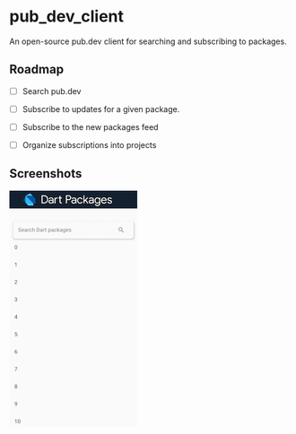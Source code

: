 # pub_dev_client

An open-source pub.dev client for searching and subscribing to packages. 

## Roadmap

- [ ] Search pub.dev

- [ ] Subscribe to updates for a given package.
- [ ] Subscribe to the new packages feed

- [ ] Organize subscriptions into projects 


## Screenshots

<!--![ScreenShot](screenshots/screenshot.jpg)-->
<img src="screenshots/screenshot.jpg" alt="alt text" width="228" height="421">
